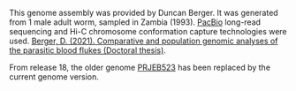 This genome assembly was provided by Duncan Berger. It was generated from 1 male adult worm, sampled in Zambia (1993). [PacBio](https://www.pacb.com/) long-read sequencing and Hi-C chromosome conformation capture technologies were used. [Berger, D. (2021). Comparative and population genomic analyses of the parasitic blood flukes (Doctoral thesis)](https://doi.org/10.17863/CAM.86667).

From release 18, the older genome [PRJEB523](http://www.ebi.ac.uk/ena/data/view/PRJEB523) has been replaced by the current genome version.
